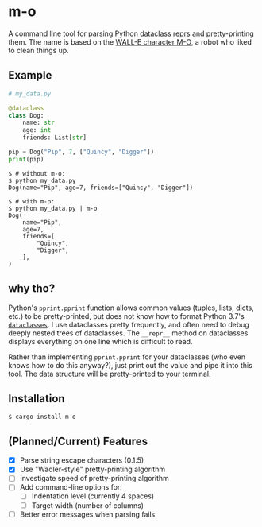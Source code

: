 # m-o
A command line tool for parsing Python [dataclass](https://docs.python.org/3/library/dataclasses.html) [reprs](https://docs.python.org/3/library/functions.html#repr) and pretty-printing them. The name is based on the [WALL-E character M-O](https://disney.fandom.com/wiki/M-O), a robot who liked to clean things up.

## Example

```python
# my_data.py

@dataclass
class Dog:
    name: str
    age: int
    friends: List[str]

pip = Dog("Pip", 7, ["Quincy", "Digger"])
print(pip)
```

```shell
$ # without m-o:
$ python my_data.py
Dog(name="Pip", age=7, friends=["Quincy", "Digger"])

$ # with m-o:
$ python my_data.py | m-o
Dog(
    name="Pip",
    age=7,
    friends=[
        "Quincy",
        "Digger",
    ],
)

```

## why tho?
Python's `pprint.pprint` function allows common values (tuples, lists, dicts, etc.) to be pretty-printed, but does not know how to format Python 3.7's [`dataclasses`](https://docs.python.org/3/library/dataclasses.html). I use dataclasses pretty frequently, and often need to debug deeply nested trees of dataclasses. The `__repr__` method on dataclasses displays everything on one line which is difficult to read.

Rather than implementing `pprint.pprint` for your dataclasses (who even knows how to do this anyway?), just print out the value and pipe it into this tool. The data structure will be pretty-printed to your terminal.

## Installation
```shell
$ cargo install m-o
```

## (Planned/Current) Features
- [x] Parse string escape characters (0.1.5)
- [x] Use "Wadler-style" pretty-printing algorithm
- [ ] Investigate speed of pretty-printing algorithm
- [ ] Add command-line options for:
  - [ ] Indentation level (currently 4 spaces)
  - [ ] Target width (number of columns)
- [ ] Better error messages when parsing fails
